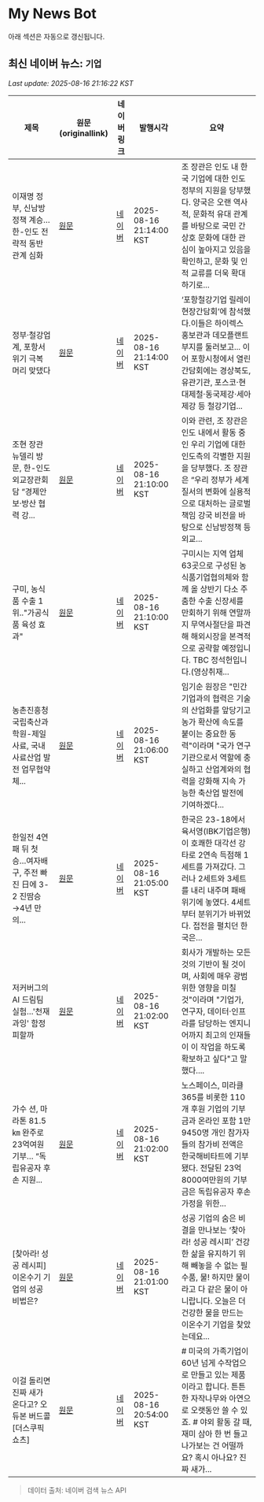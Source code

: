 # My News Bot

아래 섹션은 자동으로 갱신됩니다.

<!-- NEWS:START -->
## 최신 네이버 뉴스: `기업`
_Last update: 2025-08-16 21:16:22 KST_

| 제목 | 원문(originallink) | 네이버 링크 | 발행시각 | 요약 |
|---|---|---|---|---|
| 이재명 정부, 신남방정책 계승…한-인도 전략적 동반 관계 심화 | [원문](https://www.ebn.co.kr/news/articleView.html?idxno=1674729) | [네이버](https://www.ebn.co.kr/news/articleView.html?idxno=1674729) | 2025-08-16 21:14:00 KST | 조 장관은 인도 내 한국 기업에 대한 인도 정부의 지원을 당부했다. 양국은 오랜 역사적, 문화적 유대 관계를 바탕으로 국민 간 상호 문화에 대한 관심이 높아지고 있음을 확인하고, 문화 및 인적 교류를 더욱 확대하기로... |
| 정부·철강업계, 포항서 위기 극복 머리 맞댔다 | [원문](https://www.kbsm.net/news/view.php?idx=486219) | [네이버](https://www.kbsm.net/news/view.php?idx=486219) | 2025-08-16 21:14:00 KST | ‘포항철강기업 릴레이 현장간담회’에 참석했다.이들은 하이렉스 홍보관과 데모플랜트 부지를 둘러보고... 이어 포항시청에서 열린 간담회에는 경상북도, 유관기관, 포스코·현대제철·동국제강·세아제강 등 철강기업... |
| 조현 장관 뉴델리 방문, 한-인도 외교장관회담 “경제안보·방산 협력 강... | [원문](https://www.hani.co.kr/arti/politics/politics_general/1213609.html) | [네이버](https://n.news.naver.com/mnews/article/028/0002761503?sid=100) | 2025-08-16 21:10:00 KST | 이와 관련, 조 장관은 인도 내에서 활동 중인 우리 기업에 대한 인도측의 각별한 지원을 당부했다. 조 장관은 “우리 정부가 세계질서의 변화에 실용적으로 대처하는 글로벌 책임 강국 비전을 바탕으로 신남방정책 등 외교... |
| 구미, 농식품 수출 1위.."가공식품 육성 효과" | [원문](https://www.tbc.co.kr/news/view?pno=20250814110724AE08906&id=198270) | [네이버](https://www.tbc.co.kr/news/view?pno=20250814110724AE08906&id=198270) | 2025-08-16 21:10:00 KST | 구미시는 지역 업체 63곳으로 구성된 농식품기업협의체와 함께 올 상반기 다소 주춤한 수출 신장세를 만회하기 위해 연말까지 무역사절단을 파견해 해외시장을 본격적으로 공략할 예정입니다. TBC 정석헌입니다.(영상취재... |
| 농촌진흥청 국립축산과학원-제일사료, 국내 사료산업 발전 업무협약 체... | [원문](http://www.econonews.co.kr/news/articleView.html?idxno=400602) | [네이버](http://www.econonews.co.kr/news/articleView.html?idxno=400602) | 2025-08-16 21:06:00 KST | 임기순 원장은 "민간기업과의 협력은 기술의 산업화를 앞당기고 농가 확산에 속도를 붙이는 중요한 동력"이라며 "국가 연구기관으로서 역할에 충실하고 산업계와의 협력을 강화해 지속 가능한 축산업 발전에 기여하겠다... |
| 한일전 4연패 뒤 첫 승…여자배구, 주전 빠진 日에 3-2 진땀승→4년 만의... | [원문](https://isplus.com/article/view/isp202508160050) | [네이버](https://m.sports.naver.com/volleyball/article/241/0003460154) | 2025-08-16 21:05:00 KST | 한국은 23-18에서 육서영(IBK기업은행)이 호쾌한 대각선 강타로 2연속 득점해 1세트를 가져갔다. 그러나 2세트와 3세트를 내리 내주며 패배 위기에 놓였다. 4세트부터 분위기가 바뀌었다. 접전을 펼치던 한국은... |
| 저커버그의 AI 드림팀 실험…'천재 과잉' 함정 피할까 | [원문](http://www.impacton.net/news/articleView.html?idxno=16197) | [네이버](http://www.impacton.net/news/articleView.html?idxno=16197) | 2025-08-16 21:02:00 KST | 회사가 개발하는 모든 것의 기반이 될 것이며, 사회에 매우 광범위한 영향을 미칠 것"이라며 "기업가, 연구자, 데이터·인프라를 담당하는 엔지니어까지 최고의 인재들이 이 작업을 하도록 확보하고 싶다"고 말했다.... |
| 가수 션, 마라톤 81.5㎞ 완주로 23억여원 기부… “독립유공자 후손 지원... | [원문](http://www.segye.com/newsView/20250816505537?OutUrl=naver) | [네이버](https://m.entertain.naver.com/article/022/0004060440) | 2025-08-16 21:02:00 KST | 노스페이스, 미라클365를 비롯한 110개 후원 기업의 기부금과 온라인 포함 1만9450명 개인 참가자들의 참가비 전액은 한국해비타트에 기부됐다. 전달된 23억8000여만원의 기부금은 독립유공자 후손 가정을 위한... |
| [찾아라! 성공 레시피] 이온수기 기업의 성공 비법은? | [원문](http://www.yonhapnewstv.co.kr/MYH20250814165530080) | [네이버](https://n.news.naver.com/mnews/article/422/0000771266?sid=101) | 2025-08-16 21:01:00 KST | 성공 기업의 숨은 비결을 만나보는 ‘찾아라! 성공 레시피’ 건강한 삶을 유지하기 위해 빼놓을 수 없는 필수품, 물! 하지만 물이라고 다 같은 물이 아니랍니다. 오늘은 더 건강한 물을 만드는 이온수기 기업을 찾았는데요... |
| 이걸 돌리면 진짜 새가 온다고? 오듀본 버드콜 [더스쿠픽 쇼츠] | [원문](https://www.thescoop.co.kr/news/articleView.html?idxno=307005) | [네이버](https://n.news.naver.com/mnews/article/665/0000005642?sid=103) | 2025-08-16 20:54:00 KST | # 미국의 가족기업이 60년 넘게 수작업으로 만들고 있는 제품이라고 합니다. 튼튼한 자작나무와 아연으로 오랫동안 쓸 수 있죠. # 야외 활동 갈 때, 재미 삼아 한 번 들고 나가보는 건 어떨까요? 혹시 아나요? 진짜 새가... |

> 데이터 출처: 네이버 검색 뉴스 API
<!-- NEWS:END -->
